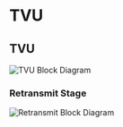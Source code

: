 # TVU

## TVU

![TVU Block Diagram](https://docs.nexis.network/img/tvu.svg)

### Retransmit Stage <a href="#retransmit-stage" id="retransmit-stage"></a>

![Retransmit Block Diagram](https://docs.nexis.network/img/retransmit\_stage.svg)
